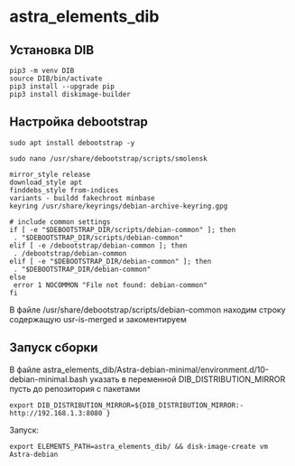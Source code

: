 # astra_elements_dib

## Установка DIB

```
pip3 -m venv DIB
source DIB/bin/activate
pip3 install --upgrade pip
pip3 install diskimage-builder
```
## Настройка debootstrap

```
sudo apt install debootstrap -y
```

```
sudo nano /usr/share/debootstrap/scripts/smolensk

mirror_style release
download_style apt
finddebs_style from-indices
variants - buildd fakechroot minbase
keyring /usr/share/keyrings/debian-archive-keyring.gpg

# include common settings
if [ -e "$DEBOOTSTRAP_DIR/scripts/debian-common" ]; then
 . "$DEBOOTSTRAP_DIR/scripts/debian-common"
elif [ -e /debootstrap/debian-common ]; then
 . /debootstrap/debian-common
elif [ -e "$DEBOOTSTRAP_DIR/debian-common" ]; then
 . "$DEBOOTSTRAP_DIR/debian-common"
else
 error 1 NOCOMMON "File not found: debian-common"
fi
```

В файле /usr/share/debootstrap/scripts/debian-common находим строку содержащую usr-is-merged и закоментируем

## Запуск сборки

В файле astra_elements_dib/Astra-debian-minimal/environment.d/10-debian-minimal.bash указать в переменной DIB_DISTRIBUTION_MIRROR пусть до репозитория с пакетами

```
export DIB_DISTRIBUTION_MIRROR=${DIB_DISTRIBUTION_MIRROR:- http://192.168.1.3:8080 }
```

Запуск:

```
export ELEMENTS_PATH=astra_elements_dib/ && disk-image-create vm Astra-debian
```
